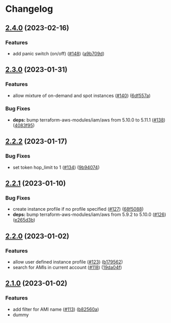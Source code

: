 # Changelog

## [2.4.0](https://github.com/Hapag-Lloyd/terraform-aws-bastion-host-ssm/compare/2.3.0...2.4.0) (2023-02-16)


### Features

* add panic switch (on/off) ([#148](https://github.com/Hapag-Lloyd/terraform-aws-bastion-host-ssm/issues/148)) ([a9b709d](https://github.com/Hapag-Lloyd/terraform-aws-bastion-host-ssm/commit/a9b709d3a0e09cd4d4b1c97d52fe9a924b2a14ce))

## [2.3.0](https://github.com/Hapag-Lloyd/terraform-aws-bastion-host-ssm/compare/2.2.2...2.3.0) (2023-01-31)


### Features

* allow mixture of on-demand and spot instances ([#140](https://github.com/Hapag-Lloyd/terraform-aws-bastion-host-ssm/issues/140)) ([6df557a](https://github.com/Hapag-Lloyd/terraform-aws-bastion-host-ssm/commit/6df557ac14a2602254c19d83393d87116a99765e))


### Bug Fixes

* **deps:** bump terraform-aws-modules/iam/aws from 5.10.0 to 5.11.1 ([#138](https://github.com/Hapag-Lloyd/terraform-aws-bastion-host-ssm/issues/138)) ([4083f95](https://github.com/Hapag-Lloyd/terraform-aws-bastion-host-ssm/commit/4083f9551e2f3de519bdea50fd04bb66a1f07562))

## [2.2.2](https://github.com/Hapag-Lloyd/terraform-aws-bastion-host-ssm/compare/2.2.1...2.2.2) (2023-01-17)


### Bug Fixes

* set token hop_limit to 1 ([#134](https://github.com/Hapag-Lloyd/terraform-aws-bastion-host-ssm/issues/134)) ([9b94074](https://github.com/Hapag-Lloyd/terraform-aws-bastion-host-ssm/commit/9b940747f7d0c036c9c37965cea5e046a07a7a8d))

## [2.2.1](https://github.com/Hapag-Lloyd/terraform-aws-bastion-host-ssm/compare/2.2.0...2.2.1) (2023-01-10)


### Bug Fixes

* create instance profile if no profile specified ([#127](https://github.com/Hapag-Lloyd/terraform-aws-bastion-host-ssm/issues/127)) ([68f5088](https://github.com/Hapag-Lloyd/terraform-aws-bastion-host-ssm/commit/68f50880e999abebc5b393d1ed6bcdf94fa21817))
* **deps:** bump terraform-aws-modules/iam/aws from 5.9.2 to 5.10.0 ([#126](https://github.com/Hapag-Lloyd/terraform-aws-bastion-host-ssm/issues/126)) ([e265d3b](https://github.com/Hapag-Lloyd/terraform-aws-bastion-host-ssm/commit/e265d3b44876372795a7803f5658d2c35f8da672))

## [2.2.0](https://github.com/Hapag-Lloyd/terraform-aws-bastion-host-ssm/compare/2.1.0...2.2.0) (2023-01-02)


### Features

* allow user defined instance profile ([#123](https://github.com/Hapag-Lloyd/terraform-aws-bastion-host-ssm/issues/123)) ([b179562](https://github.com/Hapag-Lloyd/terraform-aws-bastion-host-ssm/commit/b17956271c45fd4731847dc1bd4b5c9b775bfb82))
* search for AMIs in current account ([#118](https://github.com/Hapag-Lloyd/terraform-aws-bastion-host-ssm/issues/118)) ([19da04f](https://github.com/Hapag-Lloyd/terraform-aws-bastion-host-ssm/commit/19da04fa30e9d05a09e5e4436820b4060676f294))

## [2.1.0](https://github.com/Hapag-Lloyd/terraform-aws-bastion-host-ssm/compare/2.0.16...2.1.0) (2023-01-02)


### Features

* add filter for AMI name ([#113](https://github.com/Hapag-Lloyd/terraform-aws-bastion-host-ssm/issues/113)) ([b82560a](https://github.com/Hapag-Lloyd/terraform-aws-bastion-host-ssm/commit/b82560a1e8180d3bd4555963aa1e3e8b3d22f0ef))
* dummy
